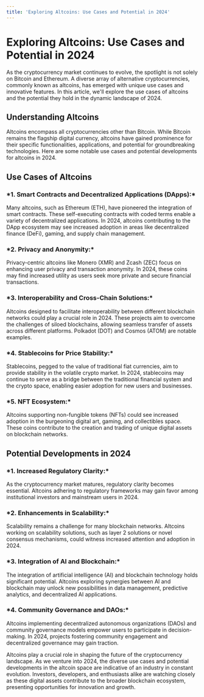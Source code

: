 ```yaml
---
title: 'Exploring Altcoins: Use Cases and Potential in 2024'
---
```


<h1 class="text-h2 font-weight-bold mb-8">Exploring Altcoins: Use Cases and Potential in 2024</h1>

As the cryptocurrency market continues to evolve, the spotlight is not solely on Bitcoin and Ethereum. A diverse array of alternative cryptocurrencies, commonly known as altcoins, has emerged with unique use cases and innovative features. In this article, we'll explore the use cases of altcoins and the potential they hold in the dynamic landscape of 2024.

## **Understanding Altcoins**

Altcoins encompass all cryptocurrencies other than Bitcoin. While Bitcoin remains the flagship digital currency, altcoins have gained prominence for their specific functionalities, applications, and potential for groundbreaking technologies. Here are some notable use cases and potential developments for altcoins in 2024.

## **Use Cases of Altcoins**

### \*1. **Smart Contracts and Decentralized Applications (DApps):\***

Many altcoins, such as Ethereum (ETH), have pioneered the integration of smart contracts. These self-executing contracts with coded terms enable a variety of decentralized applications. In 2024, altcoins contributing to the DApp ecosystem may see increased adoption in areas like decentralized finance (DeFi), gaming, and supply chain management.

### \*2. **Privacy and Anonymity:\***

Privacy-centric altcoins like Monero (XMR) and Zcash (ZEC) focus on enhancing user privacy and transaction anonymity. In 2024, these coins may find increased utility as users seek more private and secure financial transactions.

### \*3. **Interoperability and Cross-Chain Solutions:\***

Altcoins designed to facilitate interoperability between different blockchain networks could play a crucial role in 2024. These projects aim to overcome the challenges of siloed blockchains, allowing seamless transfer of assets across different platforms. Polkadot (DOT) and Cosmos (ATOM) are notable examples.

### \*4. **Stablecoins for Price Stability:\***

Stablecoins, pegged to the value of traditional fiat currencies, aim to provide stability in the volatile crypto market. In 2024, stablecoins may continue to serve as a bridge between the traditional financial system and the crypto space, enabling easier adoption for new users and businesses.

### \*5. **NFT Ecosystem:\***

Altcoins supporting non-fungible tokens (NFTs) could see increased adoption in the burgeoning digital art, gaming, and collectibles space. These coins contribute to the creation and trading of unique digital assets on blockchain networks.

## **Potential Developments in 2024**

### \*1. **Increased Regulatory Clarity:\***

As the cryptocurrency market matures, regulatory clarity becomes essential. Altcoins adhering to regulatory frameworks may gain favor among institutional investors and mainstream users in 2024.

### \*2. **Enhancements in Scalability:\***

Scalability remains a challenge for many blockchain networks. Altcoins working on scalability solutions, such as layer 2 solutions or novel consensus mechanisms, could witness increased attention and adoption in 2024.

### \*3. **Integration of AI and Blockchain:\***

The integration of artificial intelligence (AI) and blockchain technology holds significant potential. Altcoins exploring synergies between AI and blockchain may unlock new possibilities in data management, predictive analytics, and decentralized AI applications.

### \*4. **Community Governance and DAOs:\***

Altcoins implementing decentralized autonomous organizations (DAOs) and community governance models empower users to participate in decision-making. In 2024, projects fostering community engagement and decentralized governance may gain traction.

Altcoins play a crucial role in shaping the future of the cryptocurrency landscape. As we venture into 2024, the diverse use cases and potential developments in the altcoin space are indicative of an industry in constant evolution. Investors, developers, and enthusiasts alike are watching closely as these digital assets contribute to the broader blockchain ecosystem, presenting opportunities for innovation and growth.
